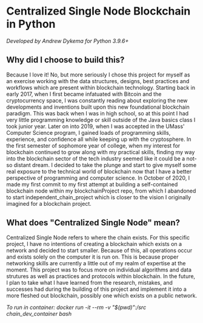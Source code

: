 # Centralized Single Node Blockchain in Python
_Developed by Andrew Dykema for Python 3.9.6+_

## Why did I choose to build this?
Because I love it! No, but more seriously I chose this project for myself as an exercise working with the data structures, designs, best practices and workflows which are present within blockchain technology. Starting back in early 2017, when I first became infatuated with Bitcoin and the cryptocurrency space, I was constantly reading about exploring the new developments and inventions built upon this new foundational blockchain paradigm. This was back when I was in high school, so at this point I had very little programming knowledge or skill outside of the Java basics class I took junior year. Later on into 2019, when I was accepted in the UMass' Computer Science program, I gained loads of programming skills, experience, and confidence all while keeping up with the cryptosphere. In the first semester of sophomore year of college, when my interest for blockchain continued to grow along with my practical skills, finding my way into the blockchain sector of the tech industry seemed like it could be a not-so distant dream. I decided to take the plunge and start to give myself some real exposure to the technical world of blockchain now that I have a better perspective of programming and computer science. In October of 2020, I made my first commit to my first attempt at building a self-contained blockchain node within my blockchainProject repo, from which I abandoned to start independent_chain_project which is closer to the vision I originally imagined for a blockchain project.
  
## What does "Centralized Single Node" mean?
Centralized Single Node refers to where the chain exists. For this specific project, I have no intentions of creating a blockchain which exists on a network and decided to start smaller. Because of this, all operations occur and exists solely on the computer it is run on. This is because proper networking skills are currently a little out of my realm of expertise at the moment. This project was to focus more on individual algorithms and data strutures as well as practices and protocols within blockchain. In the future, I plan to take what I have learned from the research, mistakes, and successes had during the building of this project and implement it into a more fleshed out blockchain, possibly one which exists on a public network.


_To run in container: docker run -it --rm -v "$(pwd)":/src chain_dev_container bash_
